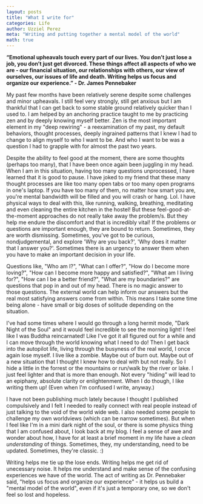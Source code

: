 ```yaml
---
layout: posts
title: "What I write for"
categories: Life
author: Uzziel Perez
meta: "Writing and putting together a mental model of the world"
math: true
---
```


**“Emotional upheavals touch every part of our lives. You don’t just lose a job, you don’t just get divorced. These things affect all aspects of who we are - our financial situation, our relationships with others, our view of ourselves, our issues of life and death. Writing helps us focus and organize our experience.” - Dr. James Pennebaker**

My past few months have been relatively serene despite some challenges and minor upheavals. I still feel very strongly, still get anxious but I am thankful that I can get back to some stable ground relatively quicker than I used to. I am helped by an anchoring practice taught to me by practicing zen and by deeply knowing myself better. Zen is the most important element in my "deep rewiring" - a reexamination of my past, my default behaviors, thought processes, deeply ingrained patterns that I knew I had to change to align myself to who I want to be. And who I want to be was a question I had to grapple with for almost the past two years.

 Despite the ability to feel good at the moment, there are some thoughts (perhaps too many), that I have been once again been juggling in my head. When I am in this situation, having too many questions unprocessed, I have learned that it is good to pause. I have joked to my friend that these many thought processes are like too many open tabs or too many open programs in one's laptop. If you have too many of them, no matter how smart you are, you're mental bandwidth will be filled and you will crash or hang. Lol. I have physical ways to deal with this, like running, walking, breathing, meditating and even cleaning the entire kitchen in the hostel! But these feel-good-at-the-moment approaches do not really take away the problem/s. But they help me endure the discomfort and that is incredibly vital! If the problems or questions are important enough, they are bound to return. Sometimes, they are worth dismissing. Sometimes, you've got to be curious, nondjudgemental, and explore 'Why are you back?', 'Why does it matter that I answer you?'. Sometimes there is an urgency to answer them when you have to make an important decision in your life.

Questions like, "Who am I?", "What can I offer?", "How do I become more loving?", "How can I become more happy and satisfied?", "What am I living for?", "How can I be a better friend?", "What are my boundaries?" are questions that pop in and out of my head. There is no magic answer to those questions. The external world can help inform our answers but the real most satisfying answers come from within. This means I take some time being alone -  have small or big doses of solitude depending on the situation.

I've had some times where I would go through a long hermit mode, "Dark Night of the Soul" and it would feel incredible to see the morning light! I feel like I was Buddha reincarnated! Like I've got it all figured out for a while and I can move through the world knowing what I need to do! Then I get back into the autopilot life, living through the busyness of the real world, I once again lose myself. I live like a zombie. Maybe out of burn out. Maybe out of a new situation that I thought I knew how to deal with but not really. So I hide a little in the forrest or the mountains or run/walk by the river or lake. I just feel lighter and that is more than enough. Not every "hiding" will lead to an epiphany, absolute clarity or enlightenment. When I do though, I like writing them up! (Even when I'm confused I write, anyway.)

I have not been publishing much lately because I thought I published compulsively and I felt I needed to really connect with real people instead of just talking to the void of the world wide web. I also needed some people to challenge my own worldviews (which can be narrow sometimes). But when I feel like I'm in a mini dark night of the soul, or there is some physics thing that I am confused about, I look back at my blog. I feel a sense of awe and wonder about how, I have for at least a brief moment in my life have a *clean understanding* of things. Sometimes, they, my understanding, need to be updated. Sometimes, they're classic. :)

Writing helps me tie up the lose ends. Writing helps me get rid of unecessary noise. It helps me understand and make sense of the confusing experiences we have of the world. The act of writing as Dr. Pennebaker said, "helps us focus and organize our experience" - it helps us build a "mental model of the world", even if it's just a temporary one, so we don't feel so lost and hopeless.
